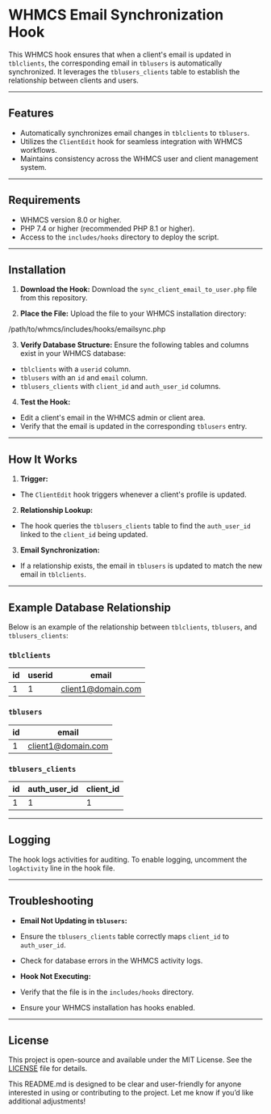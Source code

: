 # WHMCS Email Synchronization Hook

This WHMCS hook ensures that when a client's email is updated in `tblclients`, the corresponding email in `tblusers` is automatically synchronized. It leverages the `tblusers_clients` table to establish the relationship between clients and users.

---

## Features

- Automatically synchronizes email changes in `tblclients` to `tblusers`.
- Utilizes the `ClientEdit` hook for seamless integration with WHMCS workflows.
- Maintains consistency across the WHMCS user and client management system.

---

## Requirements

- WHMCS version 8.0 or higher.
- PHP 7.4 or higher (recommended PHP 8.1 or higher).
- Access to the `includes/hooks` directory to deploy the script.

---

## Installation

1. **Download the Hook:**
   Download the `sync_client_email_to_user.php` file from this repository.

2. **Place the File:**
   Upload the file to your WHMCS installation directory:

/path/to/whmcs/includes/hooks/emailsync.php

3. **Verify Database Structure:**
Ensure the following tables and columns exist in your WHMCS database:
- `tblclients` with a `userid` column.
- `tblusers` with an `id` and `email` column.
- `tblusers_clients` with `client_id` and `auth_user_id` columns.

4. **Test the Hook:**
- Edit a client's email in the WHMCS admin or client area.
- Verify that the email is updated in the corresponding `tblusers` entry.

---

## How It Works

1. **Trigger:**
- The `ClientEdit` hook triggers whenever a client's profile is updated.

2. **Relationship Lookup:**
- The hook queries the `tblusers_clients` table to find the `auth_user_id` linked to the `client_id` being updated.

3. **Email Synchronization:**
- If a relationship exists, the email in `tblusers` is updated to match the new email in `tblclients`.

---

## Example Database Relationship

Below is an example of the relationship between `tblclients`, `tblusers`, and `tblusers_clients`:

### `tblclients`
| id  | userid | email           |
| ----|--------|-----------------|
| 1   | 1      | client1@domain.com |

### `tblusers`
| id  | email                |
| ----|----------------------|
| 1   | client1@domain.com   |

### `tblusers_clients`
| id  | auth_user_id | client_id |
| ----|--------------|-----------|
| 1   | 1            | 1         |

---

## Logging

The hook logs activities for auditing. To enable logging, uncomment the `logActivity` line in the hook file.

---

## Troubleshooting

- **Email Not Updating in `tblusers`:**
- Ensure the `tblusers_clients` table correctly maps `client_id` to `auth_user_id`.
- Check for database errors in the WHMCS activity logs.

- **Hook Not Executing:**
- Verify that the file is in the `includes/hooks` directory.
- Ensure your WHMCS installation has hooks enabled.

---

## License

This project is open-source and available under the MIT License. See the [LICENSE](LICENSE) file for details.

This README.md is designed to be clear and user-friendly for anyone interested in using or contributing to the project. Let me know if you’d like additional adjustments!
